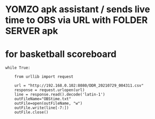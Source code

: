 # YOMZO apk assistant / sends live time to OBS via URL with FOLDER SERVER apk
# for basketball scoreboard

    while True:

        from urllib import request

        url = "http://192.168.0.102:8080/DDR_20210729_004311.csv"
        response = request.urlopen(url)
        line = response.read().decode('latin-1')
        outFileName="OBStime.txt"
        outFile=open(outFileName, "w")
        outFile.write(line[-7:])
        outFile.close()
